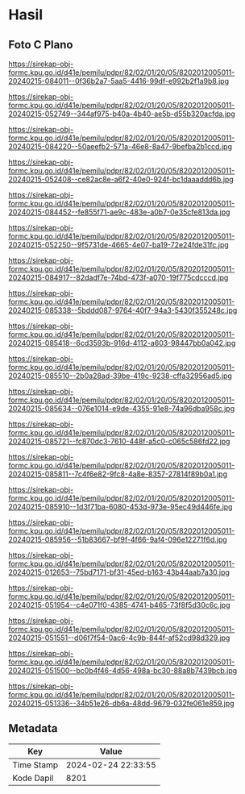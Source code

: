 # Hasil

## Foto C Plano

https://sirekap-obj-formc.kpu.go.id/d41e/pemilu/pdpr/82/02/01/20/05/8202012005011-20240215-084011--0f36b2a7-5aa5-4416-99df-e992b2f1a9b8.jpg

https://sirekap-obj-formc.kpu.go.id/d41e/pemilu/pdpr/82/02/01/20/05/8202012005011-20240215-052749--344af975-b40a-4b40-ae5b-d55b320acfda.jpg

https://sirekap-obj-formc.kpu.go.id/d41e/pemilu/pdpr/82/02/01/20/05/8202012005011-20240215-084220--50aeefb2-571a-46e8-8a47-9befba2b1ccd.jpg

https://sirekap-obj-formc.kpu.go.id/d41e/pemilu/pdpr/82/02/01/20/05/8202012005011-20240215-052408--ce82ac8e-a6f2-40e0-924f-bc1daaaddd6b.jpg

https://sirekap-obj-formc.kpu.go.id/d41e/pemilu/pdpr/82/02/01/20/05/8202012005011-20240215-084452--fe855f71-ae9c-483e-a0b7-0e35cfe813da.jpg

https://sirekap-obj-formc.kpu.go.id/d41e/pemilu/pdpr/82/02/01/20/05/8202012005011-20240215-052250--9f5731de-4665-4e07-ba19-72e24fde31fc.jpg

https://sirekap-obj-formc.kpu.go.id/d41e/pemilu/pdpr/82/02/01/20/05/8202012005011-20240215-084917--82dadf7e-74bd-473f-a070-19f775cdcccd.jpg

https://sirekap-obj-formc.kpu.go.id/d41e/pemilu/pdpr/82/02/01/20/05/8202012005011-20240215-085338--5bddd087-9764-40f7-94a3-5430f355248c.jpg

https://sirekap-obj-formc.kpu.go.id/d41e/pemilu/pdpr/82/02/01/20/05/8202012005011-20240215-085418--6cd3593b-916d-4112-a603-98447bb0a042.jpg

https://sirekap-obj-formc.kpu.go.id/d41e/pemilu/pdpr/82/02/01/20/05/8202012005011-20240215-085510--2b0a28ad-39be-419c-9238-cffa32956ad5.jpg

https://sirekap-obj-formc.kpu.go.id/d41e/pemilu/pdpr/82/02/01/20/05/8202012005011-20240215-085634--076e1014-e9de-4355-91e8-74a96dba958c.jpg

https://sirekap-obj-formc.kpu.go.id/d41e/pemilu/pdpr/82/02/01/20/05/8202012005011-20240215-085721--fc870dc3-7610-448f-a5c0-c065c586fd22.jpg

https://sirekap-obj-formc.kpu.go.id/d41e/pemilu/pdpr/82/02/01/20/05/8202012005011-20240215-085811--7c4f6e82-9fc8-4a8e-8357-27814f89b0a1.jpg

https://sirekap-obj-formc.kpu.go.id/d41e/pemilu/pdpr/82/02/01/20/05/8202012005011-20240215-085910--1d3f71ba-6080-453d-973e-95ec49d446fe.jpg

https://sirekap-obj-formc.kpu.go.id/d41e/pemilu/pdpr/82/02/01/20/05/8202012005011-20240215-085956--51b83667-bf9f-4f66-9af4-096e12271f6d.jpg

https://sirekap-obj-formc.kpu.go.id/d41e/pemilu/pdpr/82/02/01/20/05/8202012005011-20240215-012653--75bd7171-bf31-45ed-b163-43b44aab7a30.jpg

https://sirekap-obj-formc.kpu.go.id/d41e/pemilu/pdpr/82/02/01/20/05/8202012005011-20240215-051954--c4e071f0-4385-4741-b465-73f8f5d30c6c.jpg

https://sirekap-obj-formc.kpu.go.id/d41e/pemilu/pdpr/82/02/01/20/05/8202012005011-20240215-051551--d06f7f54-0ac6-4c9b-844f-af52cd98d329.jpg

https://sirekap-obj-formc.kpu.go.id/d41e/pemilu/pdpr/82/02/01/20/05/8202012005011-20240215-051500--bc0b4f46-4d56-498a-bc30-88a8b7439bcb.jpg

https://sirekap-obj-formc.kpu.go.id/d41e/pemilu/pdpr/82/02/01/20/05/8202012005011-20240215-051336--34b51e26-db6a-48dd-9679-032fe061e859.jpg


## Metadata

| Key        | Value               |
| ---------- | ------------------- |
| Time Stamp | 2024-02-24 22:33:55 |
| Kode Dapil | 8201                |



